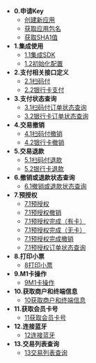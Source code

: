 * **0.申请Key**
    * [创建新应用](apply/createapp.md)
    * [获取应用包名](apply/getpackage.md)
    * [获取SHA1值](apply/getsha1.md)
* **1.集成使用**
    * [1.1集成SDK](integration/integration.md)
    * [1.2初始化配置](integration/config.md)
* **2.支付相关接口定义**
    * [2.1扫码付](pay/scanpay.md)
    * [2.2银行卡支付](pay/bankpay.md)
* **3.支付状态查询**
    * [3.1扫码付订单状态查询](payquery/scanquery.md)
    * [3.2银行卡订单状态查询](payquery/bankquery.md)
* **4.交易撤销**
    * [4.1扫码付撤销](revoke/scanrevoke.md)
    * [4.2银行卡撤销](revoke/bankrevoke.md)
* **5.交易退款**
    * [5.1扫码付退款](refund/scanrefund.md)
    * [5.2银行卡退款](refund/bankrefund.md)
* **6.撤销或退款状态查询**
    * [6.1撤销或退款状态查询](refundquery/refundquery.md)
* **7.预授权**
    * [7.1预授权](authorization/cardauth.md)
    * [7.1预授权撤销](authorization/cardauthrever.md)
    * [7.1预授权完成（有卡）](authorization/creditpreauthdone.md)
    * [7.1预授权完成（无卡）](authorization/preauthdone.md)
    * [7.1预授权完成撤销](authorization/cardauthdonerever.md)
    * [7.1预授权订单状态查询](authorization/cardauthquery.md)
* **8.打印小票**
    * [8打印小票](print/print.md)
* **9.M1卡操作**
    * [9M1卡操作](m1card/m1card.md)
* **10.获取商户和终端信息**
    * [10获取商户和终端信息](merinfo/merinfo.md)
* **11.获取会员卡号**
    * [11获取会员卡号](membershipcard/membershipcard.md)
* **12.连接蓝牙**
    * [12连接蓝牙](bluetooth/bluetooth.md)
* **13.交易列表查询**
    * [13交易列表查询](orderlist/orderlist.md)